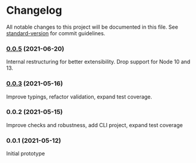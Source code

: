 # Changelog

All notable changes to this project will be documented in this file. See [standard-version](https://github.com/conventional-changelog/standard-version) for commit guidelines.

### [0.0.5](https://github.com/spautz/packagelint/compare/v0.0.4...v0.0.5) (2021-06-20)

Internal restructuring for better extensibility. Drop support for Node 10 and 13.

### [0.0.3](https://github.com/spautz/packagelint/compare/v0.0.2...v0.0.3) (2021-05-16)

Improve typings, refactor validation, expand test coverage.

### 0.0.2 (2021-05-15)

Improve checks and robustness, add CLI project, expand test coverage

### 0.0.1 (2021-05-12)

Initial prototype
